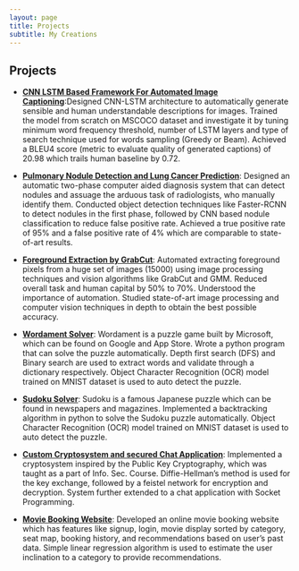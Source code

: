 ```yaml
---
layout: page
title: Projects
subtitle: My Creations
---
```


## Projects
+ **[CNN LSTM Based Framework For Automated Image Captioning](https://github.com/Mohith22/ImageCaptioning)**:Designed CNN-LSTM architecture to automatically generate sensible and human understandable descriptions for images.  Trained the model from scratch on MSCOCO dataset and investigate it by tuning minimum word frequency threshold, number of LSTM layers and type of search technique used for words sampling (Greedy or Beam).  Achieved a BLEU4 score (metric to evaluate quality of generated captions) of 20.98 which trails human baseline by 0.72.


+ [**Pulmonary Nodule Detection and Lung Cancer Prediction**](https://github.com/vatsal-sodha/nodet): Designed an automatic two-phase computer aided diagnosis system that can detect nodules and assuage the arduous task of radiologists, who manually identify them.  Conducted object detection techniques like Faster-RCNN to detect nodules in the first phase, followed by CNN based nodule classification to reduce false positive rate.  Achieved a true positive rate of 95% and a false positive rate of 4% which are comparable to state-of-art results.

+ [**Foreground Extraction by GrabCut**](https://github.com/Mohith22/Internship/tree/master/ORS_Image_Project): Automated extracting foreground pixels from a huge set of images (15000) using image processing techniques and vision
algorithms like GrabCut and GMM.  Reduced overall task and human capital by 50% to 70%.  Understood the importance of automation. Studied state-of-art image processing and computer vision techniques in depth to obtain the best possible accuracy.

+ [**Wordament Solver**](https://github.com/Mohith22/WordamentSolver): Wordament is a puzzle game built by Microsoft, which can be found on Google and App Store.  Wrote a python program that can solve the puzzle automatically.  Depth first search (DFS) and Binary search are used to extract words and validate through a dictionary respectively. Object Character Recognition (OCR) model trained on MNIST dataset is used to auto detect the puzzle.


+ [**Sudoku Solver**](https://github.com/Mohith22/Sudoku_Solver): Sudoku is a famous Japanese puzzle which can be found in newspapers and magazines.  Implemented a backtracking algorithm in python to solve the Sudoku puzzle automatically.
Object Character Recognition (OCR) model trained on MNIST dataset is used to auto detect the puzzle.

+ [**Custom Cryptosystem and secured Chat Application**](https://github.com/Mohith22/CryptoSystem): Implemented a cryptosystem inspired by the Public Key Cryptography, which was taught as a part of Info. Sec. Course.  Diffie-Hellman’s method is used for the key exchange, followed by a feistel network for encryption and decryption.  System further extended to a chat application with Socket Programming.

+ [**Movie Booking Website**](https://github.com/Mohith22/BookCinema): Developed an online movie booking website which has features like signup, login, movie display sorted by category, seat map, booking history, and recommendations based on user’s past data.  Simple linear regression algorithm is used to estimate the user inclination to a category to provide recommendations.



